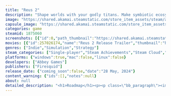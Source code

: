 ```yaml
---
title: "Reus 2"
description: "Shape worlds with your godly titans. Make symbiotic ecosystems and inspire humanity with your creations. Their achievements unlock new possibilities. Make different planets for different human spirits, and fill the universe with life!"
image: "https://shared.akamai.steamstatic.com/store_item_assets/steam/apps/1875060/header.jpg?t=1732720987"
capsule_image: "https://shared.akamai.steamstatic.com/store_item_assets/steam/apps/1875060/8cbfb6eb800d81f97d72b7ea887da607d70eabb5/capsule_231x87.jpg?t=1732720987"
categories: game
steamid: 1875060
screenshots: [{"id":0,"path_thumbnail":"https://shared.akamai.steamstatic.com/store_item_assets/steam/apps/1875060/ss_96779e4b5d25579294a6db9a733e0c0b977c773e.600x338.jpg?t=1732720987","path_full":"https://shared.akamai.steamstatic.com/store_item_assets/steam/apps/1875060/ss_96779e4b5d25579294a6db9a733e0c0b977c773e.1920x1080.jpg?t=1732720987"},{"id":1,"path_thumbnail":"https://shared.akamai.steamstatic.com/store_item_assets/steam/apps/1875060/ss_98bfe72c1f49c00f337c841ad034cbf5ba497c48.600x338.jpg?t=1732720987","path_full":"https://shared.akamai.steamstatic.com/store_item_assets/steam/apps/1875060/ss_98bfe72c1f49c00f337c841ad034cbf5ba497c48.1920x1080.jpg?t=1732720987"},{"id":2,"path_thumbnail":"https://shared.akamai.steamstatic.com/store_item_assets/steam/apps/1875060/ss_6df15484ccb945174ead2556e309b2e5ebcc93d7.600x338.jpg?t=1732720987","path_full":"https://shared.akamai.steamstatic.com/store_item_assets/steam/apps/1875060/ss_6df15484ccb945174ead2556e309b2e5ebcc93d7.1920x1080.jpg?t=1732720987"},{"id":3,"path_thumbnail":"https://shared.akamai.steamstatic.com/store_item_assets/steam/apps/1875060/ss_97361f210a085ad629c0c041ee43224cbe9ff03c.600x338.jpg?t=1732720987","path_full":"https://shared.akamai.steamstatic.com/store_item_assets/steam/apps/1875060/ss_97361f210a085ad629c0c041ee43224cbe9ff03c.1920x1080.jpg?t=1732720987"},{"id":4,"path_thumbnail":"https://shared.akamai.steamstatic.com/store_item_assets/steam/apps/1875060/ss_b92be11895576aa05e72b0800d08e9c4313e7a34.600x338.jpg?t=1732720987","path_full":"https://shared.akamai.steamstatic.com/store_item_assets/steam/apps/1875060/ss_b92be11895576aa05e72b0800d08e9c4313e7a34.1920x1080.jpg?t=1732720987"},{"id":5,"path_thumbnail":"https://shared.akamai.steamstatic.com/store_item_assets/steam/apps/1875060/ss_dadaf870ae5595c2831f0f86b350f86f041be7fc.600x338.jpg?t=1732720987","path_full":"https://shared.akamai.steamstatic.com/store_item_assets/steam/apps/1875060/ss_dadaf870ae5595c2831f0f86b350f86f041be7fc.1920x1080.jpg?t=1732720987"},{"id":6,"path_thumbnail":"https://shared.akamai.steamstatic.com/store_item_assets/steam/apps/1875060/ss_099121512f998e53753ff8aac13939494eb30381.600x338.jpg?t=1732720987","path_full":"https://shared.akamai.steamstatic.com/store_item_assets/steam/apps/1875060/ss_099121512f998e53753ff8aac13939494eb30381.1920x1080.jpg?t=1732720987"},{"id":7,"path_thumbnail":"https://shared.akamai.steamstatic.com/store_item_assets/steam/apps/1875060/ss_877bb429d25712425515e2fbdcf5a9b77fe914e4.600x338.jpg?t=1732720987","path_full":"https://shared.akamai.steamstatic.com/store_item_assets/steam/apps/1875060/ss_877bb429d25712425515e2fbdcf5a9b77fe914e4.1920x1080.jpg?t=1732720987"},{"id":8,"path_thumbnail":"https://shared.akamai.steamstatic.com/store_item_assets/steam/apps/1875060/ss_987f5172e75853466bbf4d70b7858d4b73579f88.600x338.jpg?t=1732720987","path_full":"https://shared.akamai.steamstatic.com/store_item_assets/steam/apps/1875060/ss_987f5172e75853466bbf4d70b7858d4b73579f88.1920x1080.jpg?t=1732720987"},{"id":9,"path_thumbnail":"https://shared.akamai.steamstatic.com/store_item_assets/steam/apps/1875060/ss_f7ec565f93b298704c1ac19732510e9ea1b95b5c.600x338.jpg?t=1732720987","path_full":"https://shared.akamai.steamstatic.com/store_item_assets/steam/apps/1875060/ss_f7ec565f93b298704c1ac19732510e9ea1b95b5c.1920x1080.jpg?t=1732720987"}]
movies: [{"id":257026174,"name":"Reus 2 Release Trailer","thumbnail":"https://shared.akamai.steamstatic.com/store_item_assets/steam/apps/257026174/movie.293x165.jpg?t=1716903181","webm":{"480":"http://video.akamai.steamstatic.com/store_trailers/257026174/movie480_vp9.webm?t=1716903181","max":"http://video.akamai.steamstatic.com/store_trailers/257026174/movie_max_vp9.webm?t=1716903181"},"mp4":{"480":"http://video.akamai.steamstatic.com/store_trailers/257026174/movie480.mp4?t=1716903181","max":"http://video.akamai.steamstatic.com/store_trailers/257026174/movie_max.mp4?t=1716903181"},"highlight":true}]
genres: ["Indie","Simulation","Strategy"]
steam_categories: ["Single-player","Steam Achievements","Steam Cloud","Family Sharing"]
platforms: {"windows":true,"mac":false,"linux":false}
developers: ["Abbey Games"]
publishers: ["Firesquid"]
release_date: {"coming_soon":false,"date":"28 May, 2024"}
content_warning: {"ids":[],"notes":null}
about: null
detailed_description: "<h1>Roadmap</h1><p><p class=\"bb_paragraph\"><img class=\"bb_img\" src=\"https://shared.akamai.steamstatic.com/store_item_assets/steam/apps/1875060/extras/REUS2_RoadMap05Vertical_Variation1_2025__1_.jpg?t=1732720987\" /></p></p><br><h1>About the Game</h1>Become a God once again in <strong>Reus 2</strong> by taking control of mighty giants whose command over their elements allows you to shape worlds, create an ecosystem of resources and enable human civilizations to thrive. Your choices will determine the fates of these fragile human beings, whose autonomy may lead them to great heights.<h2 class=\"bb_tag\">Shape worlds with Giants</h2> <img class=\"bb_img\" src=\"https://shared.akamai.steamstatic.com/store_item_assets/steam/apps/1875060/extras/GIF_1.gif?t=1732720987\" /><br><br>Utilize a roster of <strong>6 powerful Giants</strong>, each with their own unique abilities over plants, animals and minerals that will allow you to create new biomes for humans to settle their villages. As you progress, gain inspiration to unlock more skills for your Giants, providing you with a diversity of choices.<h2 class=\"bb_tag\">Create thriving ecosystems</h2> <img class=\"bb_img\" src=\"https://shared.akamai.steamstatic.com/store_item_assets/steam/apps/1875060/extras/GIF_2.gif?t=1732720987\" /><br><br>Terraform a variety of biomes, strategically build up different combinations of flora, fauna and materials specific to those environments. By experimenting, discover which combinations create the best synergies for the inhabitants' needs and goals, leading you into exciting new eras of their existence.<h2 class=\"bb_tag\">Lead humanity into the future</h2> <img class=\"bb_img\" src=\"https://shared.akamai.steamstatic.com/store_item_assets/steam/apps/1875060/extras/GIF_3.gif?t=1732720987\" /><br><br>Shape the development of humanity with your choices as they evolve from early human societies to modern civilizations. Whether it's travelling to the stars as space explorers, starting a cult or wishing to cultivate nature, they will all have their goals. No matter the outcome, remember, you can always start a new humanity.<h2 class=\"bb_tag\">Fill a galaxy with life</h2><img class=\"bb_img\" src=\"https://shared.akamai.steamstatic.com/store_item_assets/steam/apps/1875060/extras/REUS2-GIF4-Update.gif?t=1732720987\" /><br><br>Each playthrough leaves a lasting legacy in the stars by generating a new planet for you to experiment with. Fill the galaxy with endless variations of life and be inspired to take a new path with your next creation.<br><br><strong>This game is supported by Creative Industries Fund NL</strong>"
---
```


